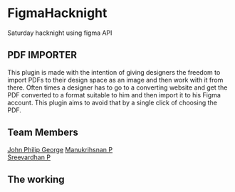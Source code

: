 # FigmaHacknight
Saturday hacknight using figma API

## PDF IMPORTER  
This plugin is made with the intention of giving designers the freedom to import PDFs to their design space as an image and then work with it from there. Often times a designer has to go to a converting website and get the PDF converted to a format suitable to him and then import it to his Figma account. This plugin aims to avoid that by a single click of choosing the PDF.  

## Team Members
[John Philip George]()
[Manukrihsnan P](https://github.com/manukris-mk8)  
[Sreevardhan P](https://github.com/SreevardhanP)  

## The working
